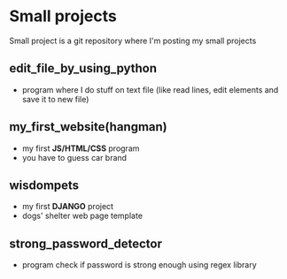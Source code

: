 # Small projects 
Small project is a git repository where I'm posting my small projects 

## edit_file_by_using_python
- program where I do stuff on text file (like read lines, edit elements and save it to new file)

## my_first_website(hangman)
- my first **JS/HTML/CSS** program 
- you have to guess car brand 

## wisdompets
- my first **DJANGO** project 
- dogs' shelter web page template

## strong_password_detector
- program check if password is strong enough using regex library 
